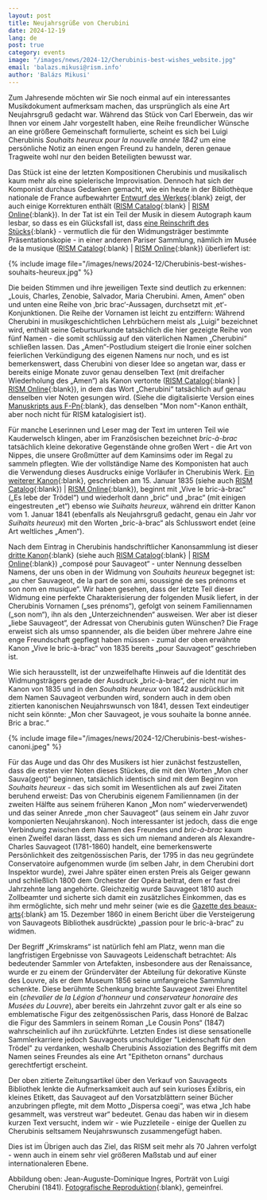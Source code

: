 ```yaml
---
layout: post
title: Neujahrsgrüße von Cherubini
date: 2024-12-19
lang: de
post: true
category: events
image: "/images/news/2024-12/Cherubinis-best-wishes_website.jpg"
email: 'balazs.mikusi@rism.info'
author: 'Balázs Mikusi'
---
```


Zum Jahresende möchten wir Sie noch einmal auf ein interessantes Musikdokument aufmerksam machen, das ursprünglich als eine Art Neujahrsgruß gedacht war. Während das Stück von Carl Eberwein, das wir Ihnen vor einem Jahr vorgestellt haben, eine Reihe freundlicher Wünsche an eine größere Gemeinschaft formulierte, scheint es sich bei Luigi Cherubinis _Souhaits heureux pour la nouvelle année 1842_ um eine persönliche Notiz an einen engen Freund zu handeln, deren genaue Tragweite wohl nur den beiden Beteiligten bewusst war.

Das Stück ist eine der letzten Kompositionen Cherubinis und musikalisch kaum mehr als eine spielerische Improvisation. Dennoch hat sich der Komponist durchaus Gedanken gemacht, wie ein heute in der Bibliothèque nationale de France aufbewahrter [Entwurf des Werkes](https://gallica.bnf.fr/ark:/12148/btv1b7400115n){:blank} zeigt, der auch einige Korrekturen enthält ([RISM Catalog](https://opac.rism.info/rism/Record/rism840012089){:blank} \| [RISM Online](https://rism.online/sources/840012089){:blank}). In der Tat ist ein Teil der Musik in diesem Autograph kaum lesbar, so dass es ein Glücksfall ist, dass [eine Reinschrift des Stücks](https://collectionsdumusee.philharmoniedeparis.fr/image.ashx?q=https://mimo-international.com/media/CM/IMAGE/CMIM000021368.jpg){:blank} - vermutlich die für den Widmungsträger bestimmte Präsentationskopie - in einer anderen Pariser Sammlung, nämlich im Musée de la musique ([RISM Catalog](https://opac.rism.info/rism/Record/rism1001318949){:blank} \| [RISM Online](https://rism.online/sources/1001318949){:blank}) überliefert ist:

{% include image file="/images/news/2024-12/Cherubinis-best-wishes-souhaits-heureux.jpg" %}

Die beiden Stimmen und ihre jeweiligen Texte sind deutlich zu erkennen: „Louis, Charles, Zenobie, Salvador, Maria Cherubini. Amen, Amen“ oben und unten eine Reihe von ‚bric brac‘-Aussagen, durchsetzt mit ‚et‘-Konjunktionen. Die Reihe der Vornamen ist leicht zu entziffern: Während Cherubini in musikgeschichtlichen Lehrbüchern meist als „Luigi“ bezeichnet wird, enthält seine Geburtsurkunde tatsächlich die hier gezeigte Reihe von fünf Namen - die somit schlüssig auf den väterlichen Namen „Cherubini“ schließen lassen. Das „Amen“-Postludium steigert die Ironie einer solchen feierlichen Verkündigung des eigenen Namens nur noch, und es ist bemerkenswert, dass Cherubini von dieser Idee so angetan war, dass er bereits einige Monate zuvor genau denselben Text (mit dreifacher Wiederholung des „Amen“) als Kanon vertonte ([RISM Catalog](https://opac.rism.info/rism/Record/rism141006){:blank} \| [RISM Online](https://rism.online/sources/141006){:blank}), in dem das Wort „Cherubini“ tatsächlich auf genau denselben vier Noten gesungen wird. (Siehe die digitalisierte Version eines [Manuskripts aus F-Pn](https://gallica.bnf.fr/ark:/12148/btv1b108617284/f77.item){:blank}, das denselben "Mon nom"-Kanon enthält, aber noch nicht für RISM katalogisiert ist).

Für manche Leserinnen und Leser mag der Text im unteren Teil wie Kauderwelsch klingen, aber im Französischen bezeichnet _bric-à-brac_ tatsächlich kleine dekorative Gegenstände ohne großen Wert - die Art von Nippes, die unsere Großmütter auf dem Kaminsims oder im Regal zu sammeln pflegten. Wie der vollständige Name des Komponisten hat auch die Verwendung dieses Ausdrucks einige Vorläufer in Cherubinis Werk. [Ein weiterer Kanon](https://gallica.bnf.fr/ark:/12148/btv1b108617284/f74.item){:blank}, geschrieben am 15. Januar 1835 (siehe auch [RISM Catalog](https://opac.rism.info/rism/Record/rism141003){:blank}) \| [RISM Online](https://rism.online/sources/141003){:blank}), beginnt mit „Vive le bric-à-brac“ („Es lebe der Trödel“) und wiederholt dann „bric“ und „brac“ (mit einigen eingestreuten „et“) ebenso wie _Suihaits heureux_, während ein dritter Kanon vom 1. Januar 1841 (ebenfalls als Neujahrsgruß gedacht, genau ein Jahr vor _Suihaits heureux_) mit den Worten „bric-à-brac“ als Schlusswort endet (eine Art weltliches „Amen“).

Nach dem Eintrag in Cherubinis handschriftlicher Kanonsammlung ist dieser [dritte Kanon](https://gallica.bnf.fr/ark:/12148/btv1b108617284/f76.item){:blank} (siehe auch [RISM Catalog](https://opac.rism.info/rism/Record/rism141005){:blank} \| [RISM Online](https://rism.online/sources/141005){:blank}) „composé pour Sauvageot“ - unter Nennung desselben Namens, der uns oben in der Widmung von _Souhaits heureux_ begegnet ist: „au cher Sauvageot, de la part de son ami, soussigné de ses prénoms et son nom en musique“. Wir haben gesehen, dass der letzte Teil dieser Widmung eine perfekte Charakterisierung der folgenden Musik liefert, in der Cherubinis Vornamen („ses prénoms“), gefolgt von seinem Familiennamen („son nom“), ihn als den „Unterzeichnenden“ ausweisen. Wer aber ist dieser „liebe Sauvageot“, der Adressat von Cherubinis guten Wünschen? Die Frage erweist sich als umso spannender, als die beiden über mehrere Jahre eine enge Freundschaft gepflegt haben müssen - zumal der oben erwähnte Kanon „Vive le bric-à-brac“ von 1835 bereits „pour Sauvageot“ geschrieben ist.

Wie sich herausstellt, ist der unzweifelhafte Hinweis auf die Identität des Widmungsträgers gerade der Ausdruck „bric-à-brac“, der nicht nur im Kanon von 1835 und in den _Souhaits heureux_ von 1842 ausdrücklich mit dem Namen Sauvageot verbunden wird, sondern auch in dem oben zitierten kanonischen Neujahrswunsch von 1841, dessen Text eindeutiger nicht sein könnte: „Mon cher Sauvageot, je vous souhaite la bonne année. Bric a brac.“

{% include image file="/images/news/2024-12/Cherubinis-best-wishes-canoni.jpeg" %}

Für das Auge und das Ohr des Musikers ist hier zunächst festzustellen, dass die ersten vier Noten dieses Stückes, die mit den Worten „Mon cher Sauva(geot)“ beginnen, tatsächlich identisch sind mit dem Beginn von _Souhaits heureux_ - das sich somit im Wesentlichen als auf zwei Zitaten beruhend erweist: Das von Cherubinis eigenem Familiennamen (in der zweiten Hälfte aus seinem früheren Kanon „Mon nom“ wiederverwendet) und das seiner Anrede „mon cher Sauvageot“ (aus seinem ein Jahr zuvor komponierten Neujahrskanon). Noch interessanter ist jedoch, dass die enge Verbindung zwischen dem Namen des Freundes und _bric-à-brac_ kaum einen Zweifel daran lässt, dass es sich um niemand anderen als Alexandre-Charles Sauvageot (1781-1860) handelt, eine bemerkenswerte Persönlichkeit des zeitgenössischen Paris, der 1795 in das neu gegründete Conservatoire aufgenommen wurde (im selben Jahr, in dem Cherubini dort Inspektor wurde), zwei Jahre später einen ersten Preis als Geiger gewann und schließlich 1800 dem Orchester der Opéra beitrat, dem er fast drei Jahrzehnte lang angehörte. Gleichzeitig wurde Sauvageot 1810 auch Zollbeamter und sicherte sich damit ein zusätzliches Einkommen, das es ihm ermöglichte, sich mehr und mehr seiner (wie es die [Gazette des beaux-arts](https://gallica.bnf.fr/ark:/12148/bpt6k203072c/f390.item){:blank} am 15. Dezember 1860 in einem Bericht über die Versteigerung von Sauvageots Bibliothek ausdrückte) „passion pour le bric-à-brac“ zu widmen.

Der Begriff „Krimskrams“ ist natürlich fehl am Platz, wenn man die langfristigen Ergebnisse von Sauvageots Leidenschaft betrachtet: Als bedeutender Sammler von Artefakten, insbesondere aus der Renaissance, wurde er zu einem der Gründerväter der Abteilung für dekorative Künste des Louvre, als er dem Museum 1856 seine umfangreiche Sammlung schenkte. Diese berühmte Schenkung brachte Sauvageot zwei Ehrentitel ein (_chevalier de la Légion d'honneur_ und _conservateur honoraire des Musées du Louvre_), aber bereits ein Jahrzehnt zuvor galt er als eine so emblematische Figur des zeitgenössischen Paris, dass Honoré de Balzac die Figur des Sammlers in seinem Roman „Le Cousin Pons“ (1847) wahrscheinlich auf ihn zurückführte. Letzten Endes ist diese sensationelle Sammlerkarriere jedoch Sauvageots unschuldiger "Leidenschaft für den Trödel" zu verdanken, weshalb Cherubinis Assoziation des Begriffs mit dem Namen seines Freundes als eine Art "Epitheton ornans" durchaus gerechtfertigt erscheint.

Der oben zitierte Zeitungsartikel über den Verkauf von Sauvageots Bibliothek lenkte die Aufmerksamkeit auch auf sein kurioses Exlibris, ein kleines Etikett, das Sauvageot auf den Vorsatzblättern seiner Bücher anzubringen pflegte, mit dem Motto „Dispersa coegi“, was etwa „Ich habe gesammelt, was verstreut war“ bedeutet. Genau das haben wir in diesem kurzen Text versucht, indem wir - wie Puzzleteile - einige der Quellen zu Cherubinis seltsamem Neujahrswunsch zusammengefügt haben.

Dies ist im Übrigen auch das Ziel, das RISM seit mehr als 70 Jahren verfolgt - wenn auch in einem sehr viel größeren Maßstab und auf einer internationaleren Ebene.

Abbildung oben: Jean-Auguste-Dominique Ingres, Porträt von Luigi Cherubini (1841). [Fotografische Reproduktion](https://de.m.wikipedia.org/wiki/Datei:Jean-Auguste-Dominique_Ingres_-_Luigi_Cherubini_-_Google_Art_Project.jpg){:blank}, gemeinfrei.
